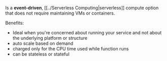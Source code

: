 Is a **event-driven**, [[../Serverless Computing|serverless]] compute option that does not require maintaining VMs or containers. 

Benefits:
* Ideal when you're concerned about running your service and not about the underlying platform or structure
* auto scale based on demand
* charged only for the CPU time used while function runs
* can be stateless or stateful


